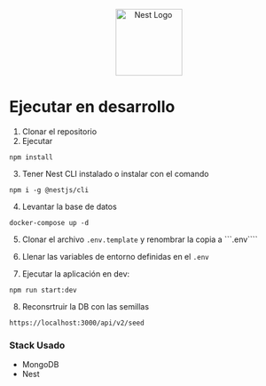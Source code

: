 <p align="center">
  <a href="http://nestjs.com/" target="blank"><img src="https://nestjs.com/img/logo-small.svg" width="120" alt="Nest Logo" /></a>
</p>

# Ejecutar en desarrollo
1. Clonar el repositorio
2. Ejecutar
```
npm install
```
3. Tener Nest CLI instalado o instalar con el comando
```
npm i -g @nestjs/cli
```
4. Levantar la base de datos
```
docker-compose up -d
```
5. Clonar el archivo ```.env.template``` y renombrar la copia a ```.env````

6. Llenar las variables de entorno definidas en el ```.env```

7. Ejecutar la aplicación en dev:
```
npm run start:dev
```
8. Reconsrtruir la DB con las semillas
```
https://localhost:3000/api/v2/seed
```

### Stack Usado
* MongoDB
* Nest



